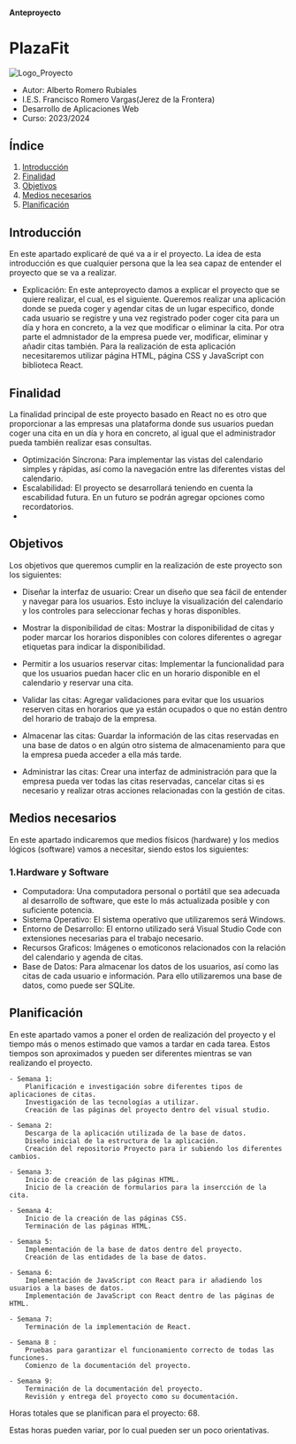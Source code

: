 #### Anteproyecto

# PlazaFit 


![Logo_Proyecto](https://github.com/albertororu/Anteproyecto/assets/116253841/bf929569-b885-406b-875b-34e7af3af72a)

- Autor: Alberto Romero Rubiales
- I.E.S. Francisco Romero Vargas(Jerez de la Frontera) 
- Desarrollo de Aplicaciones Web 
- Curso: 2023/2024 

## Índice
1. [Introducción](#id1)
2. [Finalidad](#id2)
3. [Objetivos](#id3)
4. [Medios necesarios](#id4)
5. [Planificación](#id5)


## Introducción<a name="id1"></a>

En este apartado explicaré de qué va a ir el proyecto. La idea de esta introducción es que cualquier persona que la lea sea capaz de entender el proyecto que se va a realizar.

- Explicación: 
En este anteproyecto damos a explicar el proyecto que se quiere realizar, el cual, es el siguiente. Queremos realizar una aplicación donde se pueda coger y agendar citas de un lugar especifico, donde cada usuario se registre y una vez registrado poder coger cita para un día y hora en concreto, a la vez que modificar o eliminar la cita. Por otra parte el admnistador de la empresa puede ver, modificar, eliminar y añadir citas también. Para la realización de esta aplicación necesitaremos utilizar página HTML, página CSS y JavaScript con biblioteca React.

## Finalidad<a name="id2"></a>
La finalidad principal de este proyecto basado en React no es otro que proporcionar a las empresas una plataforma donde sus usuarios puedan coger una cita en un día y hora en concreto, al igual que el administrador pueda también realizar esas consultas.

- Optimización Síncrona: Para implementar las vistas del calendario simples y rápidas, así como la navegación entre las diferentes vistas del calendario.
- Escalabilidad: El proyecto se desarrollará teniendo en cuenta la escabilidad futura. En un futuro se podrán agregar opciones como recordatorios.
- 

## Objetivos<a name="id3"></a>
Los objetivos que queremos cumplir en la realización de este proyecto son los siguientes: 

- Diseñar la interfaz de usuario: Crear un diseño que sea fácil de entender y navegar para los usuarios. Esto incluye la visualización del calendario y los controles para seleccionar fechas y horas disponibles.

- Mostrar la disponibilidad de citas: Mostrar la disponibilidad de citas y poder marcar los horarios disponibles con colores diferentes o agregar etiquetas para indicar la disponibilidad.

- Permitir a los usuarios reservar citas: Implementar la funcionalidad para que los usuarios puedan hacer clic en un horario disponible en el calendario y reservar una cita. 

- Validar las citas: Agregar validaciones para evitar que los usuarios reserven citas en horarios que ya están ocupados o que no están dentro del horario de trabajo de la empresa.

- Almacenar las citas: Guardar la información de las citas reservadas en una base de datos o en algún otro sistema de almacenamiento para que la empresa pueda acceder a ella más tarde.

- Administrar las citas: Crear una interfaz de administración para que la empresa pueda ver todas las citas reservadas, cancelar citas si es necesario y realizar otras acciones relacionadas con la gestión de citas.


## Medios necesarios<a name="id4"></a>
En este apartado indicaremos que medios físicos (hardware) y los medios lógicos (software) vamos a necesitar, siendo estos los siguientes:

### 1.Hardware y Software
  - Computadora: Una computadora personal o portátil que sea adecuada al desarrollo de software, que este lo más actualizada posible y con suficiente potencia.
  - Sistema Operativo: El sistema operativo que utilizaremos será Windows.
  - Entorno de Desarrollo: El entorno utilizado será Visual Studio Code con extensiones necesarias para el trabajo necesario.
  - Recursos Graficos: Imágenes o emoticonos relacionados con la relación del calendario y agenda de citas.
  - Base de Datos: Para almacenar los datos de los usuarios, así como las citas de cada usuario e información. Para ello utilizaremos una base de datos, como puede ser SQLite.

## Planificación<a name="id5"></a> 
En este apartado vamos a poner el orden de realización del proyecto y el tiempo más o menos estimado que vamos a tardar en cada tarea. Estos tiempos son aproximados y pueden ser diferentes mientras se van realizando el proyecto.

    - Semana 1:
        Planificación e investigación sobre diferentes tipos de aplicaciones de citas.
        Investigación de las tecnologías a utilizar.
        Creación de las páginas del proyecto dentro del visual studio.

    - Semana 2:
        Descarga de la aplicación utilizada de la base de datos.
        Diseño inicial de la estructura de la aplicación.
        Creación del repositorio Proyecto para ir subiendo los diferentes cambios.

    - Semana 3:
        Inicio de creación de las páginas HTML.
        Inicio de la creación de formularios para la insercción de la cita.

    - Semana 4:
        Inicio de la creación de las páginas CSS.
        Terminación de las páginas HTML.

    - Semana 5: 
        Implementación de la base de datos dentro del proyecto.
        Creación de las entidades de la base de datos.

    - Semana 6:
        Implementación de JavaScript con React para ir añadiendo los usuarios a la bases de datos.
        Implementación de JavaScript con React dentro de las páginas de HTML.

    - Semana 7:
        Terminación de la implementación de React.

    - Semana 8 :
        Pruebas para garantizar el funcionamiento correcto de todas las funciones.
        Comienzo de la documentación del proyecto.

    - Semana 9: 
        Terminación de la documentación del proyecto.
        Revisión y entrega del proyecto como su documentación.

Horas totales que se planifican para el proyecto: 68.


Estas horas pueden variar, por lo cual pueden ser un poco orientativas.
